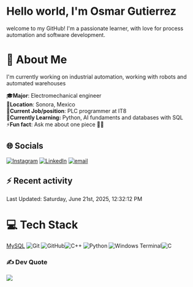 # Hello world, I'm Osmar Gutierrez

welcome to my GitHub! I'm a passionate learner, with love for process automation and software development.

# 💫 About Me

I'm currently working on industrial automation, working with robots and automated warehouses

🎓**Major**: Electromechanical engineer<br>
📍**Location**: Sonora, Mexico<br>
💼**Current Job/position**: PLC programmer at IT8<br>
🌱**Currently Learning:** Python, AI fundaments and databases with SQL<br>
⚡**Fun fact**: Ask me about one piece 🏴‍☠️

## 🌐 Socials

[![Instagram](https://img.shields.io/badge/Instagram-%23E4405F.svg?logo=Instagram&logoColor=white)](https://instagram.com/osmar_bto) [![LinkedIn](https://img.shields.io/badge/LinkedIn-%230077B5.svg?logo=linkedin&logoColor=white)](https://linkedin.com/in/osmar-gutiérrez-botello) [![email](https://img.shields.io/badge/Email-D14836?logo=gmail&logoColor=white)](mailto:osmar.gtz.botello@gmail.com)

## ⚡ Recent activity
<!--RECENT_ACTIVITY:start-->
<!--RECENT_ACTIVITY:end-->
<!--RECENT_ACTIVITY:last_update-->
Last Updated: Saturday, June 21st, 2025, 12:32:12 PM
<!--RECENT_ACTIVITY:last_update_end-->

# 💻 Tech Stack
[MySQL](https://img.shields.io/badge/mysql-4479A1.svg?style=for-the-badge&logo=mysql&logoColor=white)
![Git](https://img.shields.io/badge/git-%23F05033.svg?style=for-the-badge&logo=git&logoColor=white) ![GitHub](https://img.shields.io/badge/github-%23121011.svg?style=for-the-badge&logo=github&logoColor=white)![C++](https://img.shields.io/badge/c++-%2300599C.svg?style=for-the-badge&logo=c%2B%2B&logoColor=white) ![Python](https://img.shields.io/badge/python-3670A0?style=for-the-badge&logo=python&logoColor=ffdd54) ![Windows Terminal](https://img.shields.io/badge/Windows%20Terminal-%234D4D4D.svg?style=for-the-badge&logo=windows-terminal&logoColor=white)![C](https://img.shields.io/badge/c-%2300599C.svg?style=for-the-badge&logo=c&logoColor=white)

### ✍️ Dev Quote

![](https://quotes-github-readme.vercel.app/api?type=horizontal&theme=radical)
